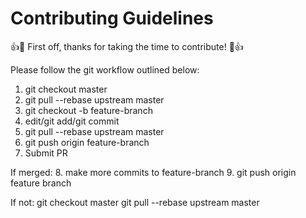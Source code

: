 # Contributing Guidelines

:+1::tada: First off, thanks for taking the time to contribute! :tada::+1:

Please follow the git workflow outlined below: 

1. git checkout master
2. git pull --rebase upstream master
3. git checkout -b feature-branch
4. edit/git add/git commit
5. git pull --rebase upstream master
6. git push origin feature-branch
7. Submit PR

If merged:
8. make more commits to feature-branch
9. git push origin feature branch

If not:
git checkout master
git pull --rebase upstream master
